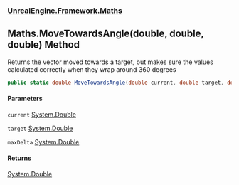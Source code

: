 ### [UnrealEngine.Framework](./UnrealEngine-Framework.md 'UnrealEngine.Framework').[Maths](./UnrealEngine-Framework-Maths.md 'UnrealEngine.Framework.Maths')
## Maths.MoveTowardsAngle(double, double, double) Method
Returns the vector moved towards a target, but makes sure the values calculated correctly when they wrap around 360 degrees  
```csharp
public static double MoveTowardsAngle(double current, double target, double maxDelta);
```
#### Parameters
<a name='UnrealEngine-Framework-Maths-MoveTowardsAngle(double_double_double)-current'></a>
`current` [System.Double](https://docs.microsoft.com/en-us/dotnet/api/System.Double 'System.Double')  
  
<a name='UnrealEngine-Framework-Maths-MoveTowardsAngle(double_double_double)-target'></a>
`target` [System.Double](https://docs.microsoft.com/en-us/dotnet/api/System.Double 'System.Double')  
  
<a name='UnrealEngine-Framework-Maths-MoveTowardsAngle(double_double_double)-maxDelta'></a>
`maxDelta` [System.Double](https://docs.microsoft.com/en-us/dotnet/api/System.Double 'System.Double')  
  
#### Returns
[System.Double](https://docs.microsoft.com/en-us/dotnet/api/System.Double 'System.Double')  
